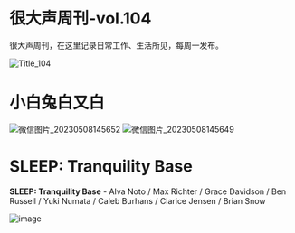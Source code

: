# 很大声周刊-vol.104
很大声周刊，在这里记录日常工作、生活所见，每周一发布。

![Title_104](https://user-images.githubusercontent.com/20842136/236754973-f8e2d75f-40ee-48ec-a34d-ea6b52ab3dbf.png)

# 小白兔白又白
![微信图片_20230508145652](https://user-images.githubusercontent.com/20842136/236755642-b54e717f-7894-4cd7-b9e4-def981181c72.jpg)
![微信图片_20230508145649](https://user-images.githubusercontent.com/20842136/236755648-472735b0-d9d5-4017-afcb-8e59733329eb.jpg)

# SLEEP: Tranquility Base
**SLEEP: Tranquility Base** - Alva Noto / Max Richter / Grace Davidson / Ben Russell / Yuki Numata / Caleb Burhans / Clarice Jensen / Brian Snow

![image](https://user-images.githubusercontent.com/20842136/236755804-b3f57aa9-81ef-4c72-8034-71f134d3dde8.png)
